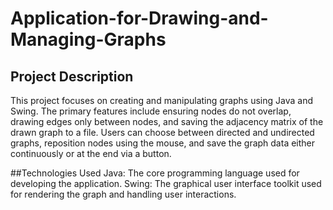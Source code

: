 # Application-for-Drawing-and-Managing-Graphs
## Project Description
This project focuses on creating and manipulating graphs using Java and Swing. The primary features include ensuring nodes do not overlap, drawing edges only between nodes, and saving the adjacency matrix of the drawn graph to a file. Users can choose between directed and undirected graphs, reposition nodes using the mouse, and save the graph data either continuously or at the end via a button.

##Technologies Used
Java: The core programming language used for developing the application.
Swing: The graphical user interface toolkit used for rendering the graph and handling user interactions.
